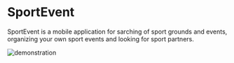 # SportEvent
SportEvent is a mobile application for sarching of sport grounds and events, organizing your own sport events and looking for sport partners.

![demonstration](https://github.com/LukichevaPolina/SportEvent/blob/photo/animation.gif)


